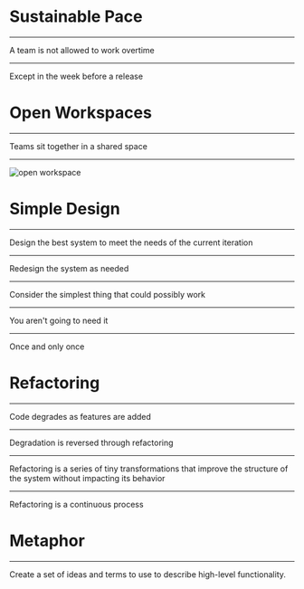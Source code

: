 Sustainable Pace
================

---

A team is not allowed to work overtime

---

Except in the week before a release

Open Workspaces
===============

---

Teams sit together in a shared space

---

![open workspace](https://upload.wikimedia.org/wikipedia/commons/thumb/c/c8/OpenPlanRedBalloon1.jpg/640px-OpenPlanRedBalloon1.jpg)

Simple Design
=============

---

Design the best system to meet the needs of the current iteration

---

Redesign the system as needed

---

Consider the simplest thing that could possibly work

---

You aren't going to need it

---

Once and only once

Refactoring
===========

---

Code degrades as features are added

---

Degradation is reversed through refactoring

---

Refactoring is a series of tiny transformations that improve the structure of the system without impacting its behavior

---

Refactoring is a continuous process

Metaphor
========

---

Create a set of ideas and terms to use to describe high-level functionality.
